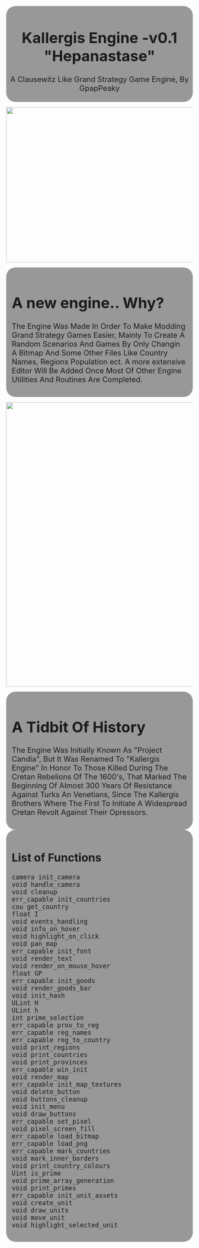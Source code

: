 <div style="background-color: rgba(0, 0, 0, 0.4);
            padding: 5px; border-radius: 25px; 
            text-align: center;
            font-size: 20px">
    <h1>Kallergis Engine -v0.1 "Hepanastase"</h1>
    <p align="center">A Clausewitz Like Grand Strategy Game Engine, By GpapPeaky</p>
</div>

<img src ="https://i.pinimg.com/564x/d8/fc/c0/d8fcc08bf770ccec00d9918e9a9bba9c.jpg"
alt = ""
style = "width: 563px;
         height: 419px; 
         display: flex;;
         margin: 0 auto;">

  
<div style="background-color: rgba(0, 0, 0, 0.4);
            padding: 15px;
            border-radius: 25px;
            text-align: left;
            font-size: 20px;">
    <h1>A new engine.. Why?</h1>
    <p align="left">  The Engine Was Made In Order To Make Modding Grand Strategy Games Easier, Mainly To Create A Random Scenarios And Games By Only Changin A Bitmap And Some Other Files Like Country Names, Regions Population ect. A more extensive Editor Will Be Added Once Most Of Other Engine Utilities And Routines Are Completed.  </p>
</div>

<img src='../history/map/provinces.bmp'
alt = ""
style = "width: 1024;
         height: 768; 
         display: block;
         margin: 0 auto;">

<div style = "background-color: rgba(0, 0, 0, 0.4);
            padding: 15px;
            border-radius: 25px;
            text-align: left;
            font-size: 20px;">
    <h1>A Tidbit Of History</h1>
    <p align="left">  The Engine Was Initially Known As "Project Candia", But It Was Renamed To "Kallergis Engine" In Honor To Those Killed During The Cretan Rebelions Of The 1600's, That Marked The Beginning Of Almost 300 Years Of Resistance Against Turks An Venetians, Since The Kallergis Brothers Where The First To Initiate A Widespread Cretan Revolt Against Their Opressors.  </p>
</div>

<div style="background-color: rgba(0, 0, 0, 0.4); padding: 15px; border-radius: 25px; text-align: left; font-size: 20px;">

## List of Functions

```
camera init_camera
void handle_camera
void cleanup
err_capable init_countries
cou get_country
float I
void events_handling
void info_on_hover
void highlight_on_click
void pan_map
err_capable init_font
void render_text
void render_on_mouse_hover
float GP
err_capable init_goods
void render_goods_bar
void init_hash
ULint H
ULint h
int prime_selection
err_capable prov_to_reg
err_capable reg_names
err_capable reg_to_country
void print_regions
void print_countries
void print_provinces
err_capable win_init
void render_map
err_capable init_map_textures
void delete_button
void buttons_cleanup
void init_menu
void draw_buttons
err_capable set_pixel
void pixel_screen_fill
err_capable load_bitmap
err_capable load_png
err_capable mark_countries
void mark_inner_borders
void print_country_colours
Uint is_prime
void prime_array_generation
void print_primes
err_capable init_unit_assets
void create_unit
void draw_units
void move_unit
void highlight_selected_unit
```
